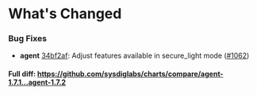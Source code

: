# What's Changed

### Bug Fixes
- **agent** [34bf2af](https://github.com/sysdiglabs/charts/commit/34bf2afd26f848507cd8edff148f6253620657a9): Adjust features available in secure_light mode ([#1062](https://github.com/sysdiglabs/charts/issues/1062))

#### Full diff: https://github.com/sysdiglabs/charts/compare/agent-1.7.1...agent-1.7.2
